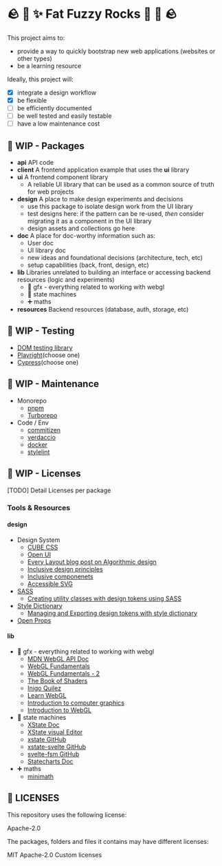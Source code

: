 # 🪨 👾 ✨ Fat Fuzzy Rocks 🫧 🐙 🪨

This project aims to:

- provide a way to quickly bootstrap new web applications (websites or other types)
- be a learning resource

Ideally, this project will:

- [x] integrate a design workflow
- [x] be flexible
- [ ] be efficiently documented
- [ ] be well tested and easily testable
- [ ] have a low maintenance cost

## 🚧 WIP - Packages

- **api** API code
- **client** A frontend application example that uses the **ui** library
- **ui** A frontend component library
  - A reliable UI library that can be used as a common source of truth for web projects
- **design** A place to make design experiments and decisions
  - use this package to isolate design work from the UI library
  - test designs here: if the pattern can be re-used, _then_ consider migrating it as a component in the UI library
  - design assets and collections go here
- **doc** A place for doc-worthy information such as:
  - User doc
  - UI library doc
  - new ideas and foundational decisions (architecture, tech, etc)
  - setup capabilities (back, front, design, etc)
- **lib** Libraries unrelated to building an interface or accessing backend resources (logic and experiments)
  - 👾 gfx - everything related to working with webgl
  - 🤖 state machines
  - ➕ maths
- **resources** Backend resources (database, auth, storage, etc)

## 🚧 WIP - Testing

- [DOM testing library](https://github.com/testing-library/dom-testing-library)
- [Playright](https://playwright.dev/)(choose one)
- [Cypress](https://www.cypress.io/)(choose one)

## 🚧 WIP - Maintenance

- Monorepo
  - [pnpm](https://pnpm.io/)
  - [Turborepo](https://turbo.build/)
- Code / Env
  - [commitizen](https://github.com/commitizen/cz-cli)
  - [verdaccio](https://verdaccio.org/)
  - [docker](https://www.docker.com/)
  - [stylelint](https://stylelint.io/)

## 🚧 WIP - Licenses

[TODO] Detail Licenses per package

### Tools & Resources

#### design

- Design System
  - [CUBE CSS](https://cube.fyi)
  - [Open UI](https://open-ui.org/)
  - [Every Layout blog post on Algorithmic design](https://every-layout.dev/blog/algorithmic-design/)
  - [Inclusive design principles](https://inclusivedesignprinciples.org/)
  - [Inclusive componenets](https://inclusive-components.design/)
  - [Accessible SVG](https://tink.uk/accessible-svg-line-graphs/)
- [SASS](https://sass-lang.com/)
  - [Creating utility classes with design tokens using SASS](https://www.alwaystwisted.com/articles/creating-utility-classes-with-design-tokens-using-sass)
- [Style Dictionary](https://amzn.github.io/style-dictionary/)
  - [Managing and Exporting design tokens with style dictionary](https://www.michaelmang.dev/blog/managing-and-exporting-design-tokens-with-style-dictionary)
- [Open Props](https://open-props.style/)

#### lib

- 👾 gfx - everything related to working with webgl
  - [MDN WebGL API Doc](https://developer.mozilla.org/en-US/docs/Web/API/WebGL_API)
  - [WebGL Fundamentals](https://webglfundamentals.org/)
  - [WebGL Fundamentals - 2](https://webgl2fundamentals.org/)
  - [The Book of Shaders](https://thebookofshaders.com/)
  - [Inigo Quilez](https://iquilezles.org/)
  - [Learn WebGL](https://learnwebgl.brown37.net/index.html)
  - [Introduction to computer graphics](https://math.hws.edu/graphicsbook/index.html)
  - [Introduction to WebGL](https://dev.opera.com/articles/introduction-to-webgl-part-1/)
- 🤖 state machines
  - [XState Doc](https://xstate.js.org/docs/)
  - [XState visual Editor](https://stately.ai/registry/new)
  - [xstate GitHub](https://github.com/statelyai/xstate)
  - [xstate-svelte GitHub](https://github.com/statelyai/xstate/tree/main/packages/xstate-svelte)
  - [svelte-fsm GitHub](https://github.com/kenkunz/svelte-fsm)
  - [Statecharts Doc](https://statecharts.dev/)
- ➕ maths
  - [minimath](https://github.com/patiboh/minimath)

## 🚧 LICENSES

This repository uses the following license:

Apache-2.0

The packages, folders and files it contains may have different licenses:

MIT
Apache-2.0
Custom licenses
